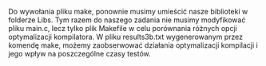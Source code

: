 Do wywołania pliku make, ponownie musimy umieścić nasze biblioteki w folderze Libs. Tym razem do naszego zadania nie musimy modyfikować pliku main.c, lecz tylko plik Makefile w celu porównania różnych opcji optymalizacji kompilatora. W pliku results3b.txt wygenerowanym przez komendę make, możemy zaobserwować działania optymalizacji kompilacji i jego wpływ na poszczególne czasy testów.
